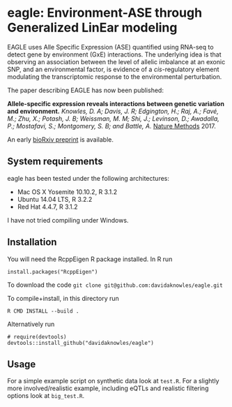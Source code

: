 eagle: Environment-ASE through Generalized LinEar modeling
====

EAGLE uses Alle Specific Expression (ASE) quantified using RNA-seq to detect gene by environment (GxE) interactions. The underlying idea is that observing an association between the level of allelic imbalance at an exonic SNP, and an environmental factor, is evidence of a *cis*-regulatory element modulating the transcriptomic response to the environmental perturbation. 

The paper describing EAGLE has now been published:

**Allele-specific expression reveals interactions between genetic variation and environment.**
*Knowles, D. A; Davis, J. R; Edgington, H.; Raj, A.; Favé, M.; Zhu, X.; Potash, J. B; Weissman, M. M; Shi, J.; Levinson, D.; Awadalla, P.; Mostafavi, S.; Montgomery, S. B; and Battle, A.*
[Nature Methods](http://www.nature.com/nmeth/journal/vaop/ncurrent/full/nmeth.4298.html) 2017.

An early [bioRxiv preprint](http://biorxiv.org/content/early/2015/09/13/025874) is available. 


## System requirements

eagle has been tested under the following architectures: 
* Mac OS X Yosemite 10.10.2, R 3.1.2
* Ubuntu 14.04 LTS, R 3.2.2
* Red Hat 4.4.7, R 3.1.2  

I have not tried compiling under Windows. 

## Installation

You will need the RcppEigen R package installed. In R run

`install.packages("RcppEigen")`

To download the code
`git clone git@github.com:davidaknowles/eagle.git`

To compile+install, in this directory run

`R CMD INSTALL --build .`

Alternatively run 
```
# require(devtools)
devtools::install_github("davidaknowles/eagle")
```

## Usage

For a simple example script on synthetic data look at `test.R`. For a slightly more involved/realistic example, including eQTLs and realistic filtering options look at `big_test.R`. 

